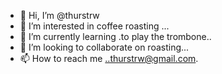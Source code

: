 - 👋 Hi, I’m @thurstrw
- 👀 I’m interested in coffee roasting ...
- 🌱 I’m currently learning .to play the trombone..
- 💞️ I’m looking to collaborate on roasting...
- 📫 How to reach me ..thurstrw@gmail.com.

<!Hi---
thurstrw/thurstrw is a ✨ special ✨ repository because its `README.md` (this file) appears on your GitHub profile.
You can click the Preview link to take a look at your changes.
--->
